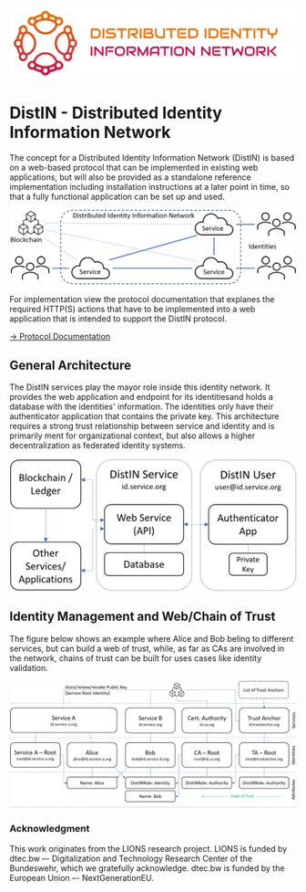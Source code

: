 ![DistIN](Art/DistIN_Logo_1024x256px.png)
# DistIN - Distributed Identity Information Network

The concept for a Distributed Identity Information Network (DistIN) is based on a web-based protocol that can be implemented in existing web applications, but will also be provided as a standalone reference implementation including installation instructions at a later point in time, so that a fully functional application can be set up and used.

![DistIN](figure_distin.png)

For implementation view the protocol documentation that explanes the required HTTP(S) actions that have to be implemented into a web application that is intended to support the DistIN protocol.

[-> Protocol Documentation](Protocol/README.md)


## General Architecture

The DistIN services play the mayor role inside this identity network. It provides the web application and endpoint for its identitiesand holds a database with the identities' information. The identities only have their authenticator application that contains the private key. This architecture requires a strong trust relationship between service and identity and is primarily ment for organizational context, but also allows a higher decentralization as federated identity systems.

![DistIN Architecture](figure_distin_architecture.png)


## Identity Management and Web/Chain of Trust

The figure below shows an example where Alice and Bob beling to different services, but can build a web of trust, while, as far as CAs are involved in the network, chains of trust can be built for uses cases like identity validation.

![DistIN System Architecture](figure_distin_architecturefull.png)


### Acknowledgment
This work originates from the LIONS research project. LIONS is funded by dtec.bw –- Digitalization and Technology Research Center of the Bundeswehr, which we gratefully acknowledge. dtec.bw is funded by the European Union –- NextGenerationEU.
